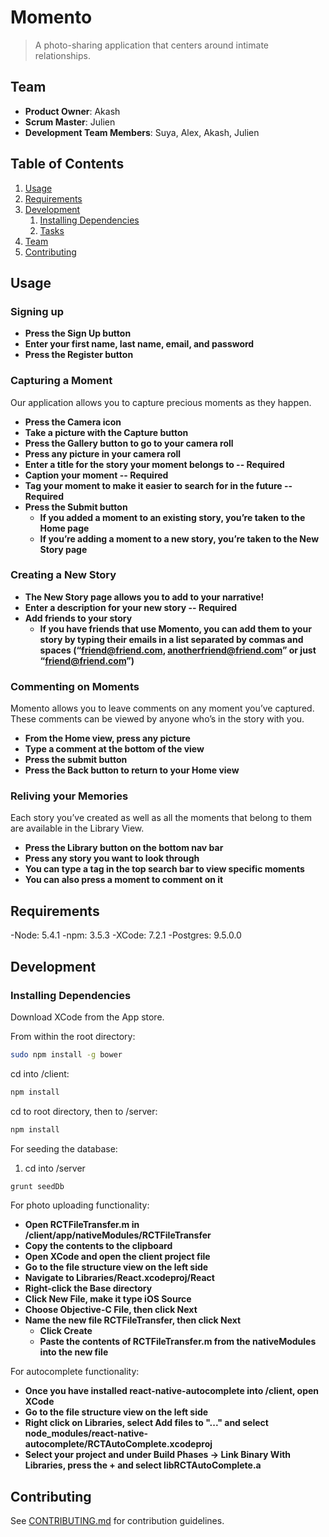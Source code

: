 # Momento

> A photo-sharing application that centers around intimate relationships.

## Team

  - __Product Owner__: Akash
  - __Scrum Master__: Julien
  - __Development Team Members__: Suya, Alex, Akash, Julien

## Table of Contents

1. [Usage](#Usage)
1. [Requirements](#requirements)
1. [Development](#development)
    1. [Installing Dependencies](#installing-dependencies)
    1. [Tasks](#tasks)
1. [Team](#team)
1. [Contributing](#contributing)

## Usage

### Signing up
- __Press the Sign Up button__
- __Enter your first name, last name, email, and password__
- __Press the Register button__

### Capturing a Moment
Our application allows you to capture precious moments as they happen. 
- __Press the Camera icon__
- __Take a picture with the Capture button__
- __Press the Gallery button to go to your camera roll__
- __Press any picture in your camera roll__
- __Enter a title for the story your moment belongs to -- Required__
- __Caption your moment -- Required__
- __Tag your moment to make it easier to search for in the future -- Required__
- __Press the Submit button__
  - __If you added a moment to an existing story, you’re taken to the Home page__
  - __If you’re adding a moment to a new story, you’re taken to the New Story page__

### Creating a New Story
- __The New Story page allows you to add to your narrative!__
- __Enter a description for your new story -- Required__
- __Add friends to your story__
  - __If you have friends that use Momento, you can add them to your story by typing their emails in a list separated by commas and spaces (“friend@friend.com, anotherfriend@friend.com” or just “friend@friend.com”)__

### Commenting on Moments
Momento allows you to leave comments on any moment you’ve captured. These comments can be viewed by anyone who’s in the story with you.
- __From the Home view, press any picture__
- __Type a comment at the bottom of the view__
- __Press the submit button__
- __Press the Back button to return to your Home view__

### Reliving your Memories
Each story you’ve created as well as all the moments that belong to them are available in the Library View. 
- __Press the Library button on the bottom nav bar__
- __Press any story you want to look through__
- __You can type a tag in the top search bar to view specific moments__
- __You can also press a moment to comment on it__


## Requirements

-Node: 5.4.1
-npm: 3.5.3
-XCode: 7.2.1
-Postgres: 9.5.0.0

## Development

### Installing Dependencies

Download XCode from the App store.

From within the root directory:

```sh
sudo npm install -g bower
```

cd into /client:

```sh
npm install
```

cd to root directory, then to /server:

```sh
npm install
```

For seeding the database:
1. cd into /server

```sh
grunt seedDb
```

For photo uploading functionality:
- __Open RCTFileTransfer.m in /client/app/nativeModules/RCTFileTransfer__
- __Copy the contents to the clipboard__
- __Open XCode and open the client project file__
- __Go to the file structure view on the left side__
- __Navigate to Libraries/React.xcodeproj/React__
- __Right-click the Base directory__
- __Click New File, make it type iOS Source__
- __Choose Objective-C File, then click Next__
- __Name the new file RCTFileTransfer, then click Next__
  - __Click Create__
  - __Paste the contents of RCTFileTransfer.m from the nativeModules into the new file__

For autocomplete functionality: 
- __Once you have installed react-native-autocomplete into /client, open XCode__
- __Go to the file structure view on the left side__
- __Right click on Libraries, select Add files to "..." and select node_modules/react-native-autocomplete/RCTAutoComplete.xcodeproj__
- __Select your project and under Build Phases -> Link Binary With Libraries, press the + and select libRCTAutoComplete.a__


## Contributing

See [CONTRIBUTING.md](CONTRIBUTING.md) for contribution guidelines.
